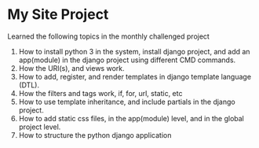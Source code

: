 # My Site Project

Learned the following topics in the monthly challenged project

1. How to install python 3 in the system, install django project, and add an app(module) in the django project using different CMD commands.
2. How the URl(s), and views work.
3. How to add, register, and render templates in django template language (DTL).
4. How the filters and tags work, if, for, url, static, etc
5. How to use template inheritance, and include partials in the django project.
6. How to add static css files, in the app(module) level, and in the global project level.
7. How to structure the python django application
